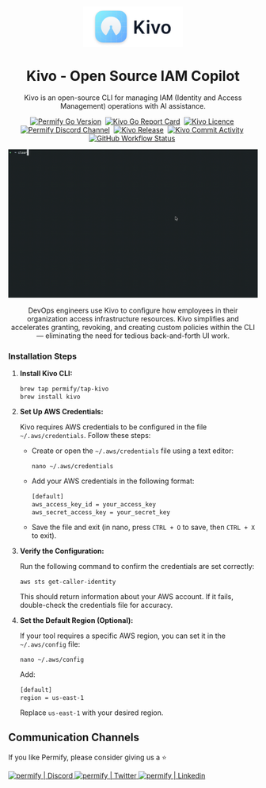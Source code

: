 <div align="center">
  <picture>
    <source media="(prefers-color-scheme: dark)" srcset="https://github.com/Permify/kivo/raw/master/assets/images/logo-iam-copilot-dark.png">
    <img alt="Kivo logo" src="https://github.com/Permify/kivo/raw/master/assets/images/logo-iam-copilot-light.png" width="40%">
  </picture>
<h1 align="center">
   Kivo - Open Source IAM Copilot
</h1>
</div>
<p align="center">
   Kivo is an open-source CLI for managing IAM (Identity and Access Management) operations with AI assistance.
</p>

<p align="center">
    <a href="https://github.com/Permify/kivo" target="_blank"><img src="https://img.shields.io/github/go-mod/go-version/Permify/kivo?style=for-the-badge&logo=go" alt="Permify Go Version" /></a>&nbsp;
 <a href="https://goreportcard.com/report/github.com/Permify/kivo" target="_blank"><img src="https://goreportcard.com/badge/github.com/Permify/kivo?style=for-the-badge&logo=go" alt="Kivo Go Report Card" /></a>&nbsp;
    <a href="https://github.com/Permify/kivo" target="_blank"><img src="https://img.shields.io/github/license/Permify/kivo?style=for-the-badge" alt="Kivo Licence" /></a>&nbsp;
    <a href="https://discord.gg/n6KfzYxhPp" target="_blank"><img src="https://img.shields.io/discord/950799928047833088?style=for-the-badge&logo=discord&label=DISCORD" alt="Permify Discord Channel" /></a>&nbsp;
    <a href="https://github.com/Permify/kivo/releases" target="_blank"><img src="https://img.shields.io/github/v/release/permify/kivo?include_prereleases&style=for-the-badge" alt="Kivo Release" /></a>&nbsp;
    <a href="https://img.shields.io/github/commit-activity/m/Permify/kivo?style=for-the-badge" target="_blank"><img src="https://img.shields.io/github/commit-activity/m/Permify/kivo?style=for-the-badge" alt="Kivo Commit Activity" /></a>&nbsp;
    <a href="https://img.shields.io/github/actions/workflow/status/Permify/kivo/release.yml?style=for-the-badge" target="_blank"><img src="https://img.shields.io/github/actions/workflow/status/Permify/kivo/release.yml?style=for-the-badge" alt="GitHub Workflow Status" /></a>&nbsp;
</p>  

![Kivo Demo](assets/images/kivo.gif)

<p align="center">
   DevOps engineers use Kivo to configure how employees in their organization access infrastructure resources. Kivo simplifies and accelerates granting, revoking, and creating custom policies within the CLI — eliminating the need for tedious back-and-forth UI work.
</p>

### Installation Steps

1. **Install Kivo CLI:**
   ```shell
   brew tap permify/tap-kivo
   brew install kivo
   ```

2. **Set Up AWS Credentials:**

   Kivo requires AWS credentials to be configured in the file `~/.aws/credentials`. Follow these steps:

    - Create or open the `~/.aws/credentials` file using a text editor:
      ```shell
      nano ~/.aws/credentials
      ```

    - Add your AWS credentials in the following format:
      ```plaintext
      [default]
      aws_access_key_id = your_access_key
      aws_secret_access_key = your_secret_key
      ```

    - Save the file and exit (in nano, press `CTRL + O` to save, then `CTRL + X` to exit).

3. **Verify the Configuration:**

   Run the following command to confirm the credentials are set correctly:
   ```shell
   aws sts get-caller-identity
   ```
   This should return information about your AWS account. If it fails, double-check the credentials file for accuracy.

4. **Set the Default Region (Optional):**

   If your tool requires a specific AWS region, you can set it in the `~/.aws/config` file:
   ```shell
   nano ~/.aws/config
   ```
   Add:
   ```plaintext
   [default]
   region = us-east-1
   ```
   Replace `us-east-1` with your desired region.

## Communication Channels

If you like Permify, please consider giving us a :star:

<p align="left">
<a href="https://discord.gg/n6KfzYxhPp">
 <img height="70px" width="70px" alt="permify | Discord" src="https://user-images.githubusercontent.com/39353278/187209316-3d01a799-c51b-4eaa-8f52-168047078a14.png" />
</a>
<a href="https://twitter.com/GetPermify">
  <img height="70px" width="70px" alt="permify | Twitter" src="https://user-images.githubusercontent.com/39353278/187209323-23f14261-d406-420d-80eb-1aa707a71043.png"/>
</a>
<a href="https://www.linkedin.com/company/permifyco">
  <img height="70px" width="70px" alt="permify | Linkedin" src="https://user-images.githubusercontent.com/39353278/187209321-03293a24-6f63-4321-b362-b0fc89fdd879.png" />
</a>
</p>
